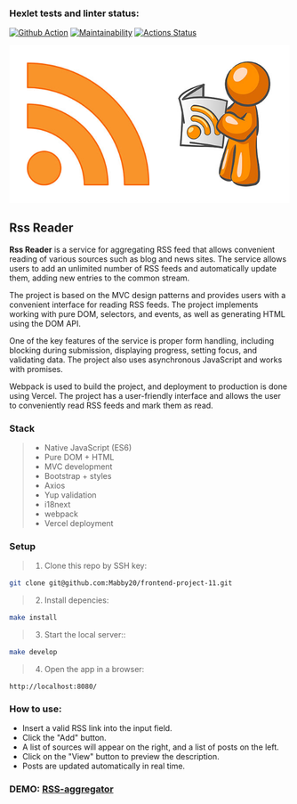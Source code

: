 ### Hexlet tests and linter status:

[![Github Action](https://github.com/Mabby20/frontend-project-11/actions/workflows/node-check.yml/badge.svg)](https://github.com/Mabby20/frontend-project-11/actions/workflows/node-check.yml)
[![Maintainability](https://api.codeclimate.com/v1/badges/d4d0d546b9ec61511a4a/maintainability)](https://codeclimate.com/github/Mabby20/frontend-project-11/maintainability)
[![Actions Status](https://github.com/Mabby20/frontend-project-11/workflows/hexlet-check/badge.svg)](https://github.com/Mabby20/frontend-project-11/actions)

![img.png](img.png)
## Rss Reader

**Rss Reader** is a service for aggregating RSS feed that allows convenient reading of various sources such as blog and news
sites. The service allows users to add an unlimited number of RSS feeds and automatically update them, adding new entries
to the common stream.

The project is based on the MVC design patterns and provides users with a convenient interface for reading RSS feeds.
The project implements working with pure DOM, selectors, and events, as well as generating HTML using the DOM API.

One of the key features of the service is proper form handling, including blocking during submission, displaying
progress, setting focus, and validating data. The project also uses asynchronous JavaScript and works with promises.

Webpack is used to build the project, and deployment to production is done using Vercel. The project has a user-friendly
interface and allows the user to conveniently read RSS feeds and mark them as read.

### Stack

>- Native JavaScript (ES6)
>- Pure DOM + HTML
>- MVC development
>- Bootstrap + styles
>- Axios
>- Yup validation
>- i18next
>- webpack
>- Vercel deployment

### Setup

> 1. Clone this repo by SSH key:  
```bash
git clone git@github.com:Mabby20/frontend-project-11.git
```
> 2. Install depencies:  
```bash
make install
```
> 3. Start the local server::
```bash
make develop
```
> 4. Open the app in a browser:
```
http://localhost:8080/
```
### How to use:

- Insert a valid RSS link into the input field.
- Click the "Add" button.
- A list of sources will appear on the right, and a list of posts on the left.
- Click on the "View" button to preview the description.
- Posts are updated automatically in real time.

### DEMO: [RSS-aggregator](https://frontend-project-11-mabby.vercel.app/)
